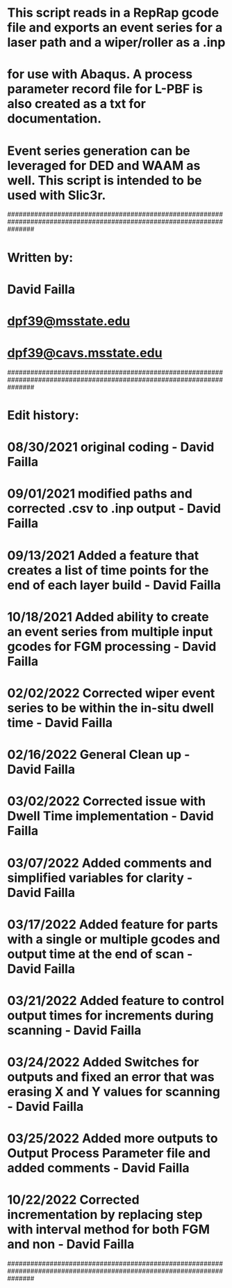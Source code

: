 # This script reads in a RepRap gcode file and exports an event series for a laser path and a wiper/roller as a .inp
# for use with Abaqus. A process parameter record file for L-PBF is also created as a txt for documentation.
# Event series generation can be leveraged for DED and WAAM as well. This script is intended to be used with Slic3r.
#######################################################################################################################
# Written by:
# David Failla
# dpf39@msstate.edu
# dpf39@cavs.msstate.edu
#######################################################################################################################
# Edit history:
# 08/30/2021 original coding - David Failla
# 09/01/2021 modified paths and corrected .csv to .inp output - David Failla
# 09/13/2021 Added a feature that creates a list of time points for the end of each layer build - David Failla
# 10/18/2021 Added ability to create an event series from multiple input gcodes for FGM processing - David Failla
# 02/02/2022 Corrected wiper event series to be within the in-situ dwell time - David Failla
# 02/16/2022 General Clean up - David Failla
# 03/02/2022 Corrected issue with Dwell Time implementation - David Failla
# 03/07/2022 Added comments and simplified variables for clarity - David Failla
# 03/17/2022 Added feature for parts with a single or multiple gcodes and output time at the end of scan - David Failla
# 03/21/2022 Added feature to control output times for increments during scanning - David Failla
# 03/24/2022 Added Switches for outputs and fixed an error that was erasing X and Y values for scanning - David Failla
# 03/25/2022 Added more outputs to Output Process Parameter file and added comments - David Failla
# 10/22/2022 Corrected incrementation by replacing step with interval method for both FGM and non - David Failla
#######################################################################################################################
